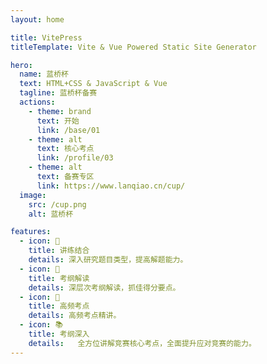 ```yaml
---
layout: home

title: VitePress
titleTemplate: Vite & Vue Powered Static Site Generator

hero:
  name: 蓝桥杯
  text: HTML+CSS & JavaScript & Vue
  tagline: 蓝桥杯备赛
  actions:
    - theme: brand
      text: 开始
      link: /base/01
    - theme: alt
      text: 核心考点
      link: /profile/03
    - theme: alt
      text: 备赛专区
      link: https://www.lanqiao.cn/cup/
  image:
    src: /cup.png
    alt: 蓝桥杯

features:
  - icon: 🔭
    title: 讲练结合
    details: 深入研究题目类型，提高解题能力。
  - icon: 🌱
    title: 考纲解读
    details: 深层次考纲解读，抓佳得分要点。
  - icon: 🎯
    title: 高频考点
    details: 高频考点精讲。
  - icon: 📚
    title: 考纲深入
    details:   全方位讲解竞赛核心考点，全面提升应对竞赛的能力。
---
```

<style>
:root {
  --vp-home-hero-name-color: transparent;
  --vp-home-hero-name-background: -webkit-linear-gradient(120deg, #bd34fe 30%, #41d1ff);

  --vp-home-hero-image-background-image: linear-gradient(-45deg, #bd34fe 50%, #47caff 50%);
  --vp-home-hero-image-filter: blur(44px);
}

@media (min-width: 640px) {
  :root {
    --vp-home-hero-image-filter: blur(56px);
  }
}

@media (min-width: 960px) {
  :root {
    --vp-home-hero-image-filter: blur(68px);
  }
}
.VPImage.image-src{
  max-width: 256px;
  max-height: 256px;
 border-radius: 20%;
  transform:translate(-50%,-50%) skew(8deg);
  border: 10px solid #ca88f1;
  box-shadow:-12px 14px 5px  rgba(0, 0, 0, 0.5);
}
</style>
